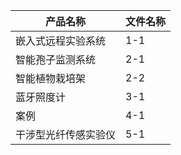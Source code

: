 |产品名称|文件名称|
|------------|------------|
|嵌入式远程实验系统|1-1|
|智能孢子监测系统|2-1|
|智能植物栽培架|2-2|
|蓝牙照度计|3-1|
|案例|4-1|
|干涉型光纤传感实验仪|5-1|